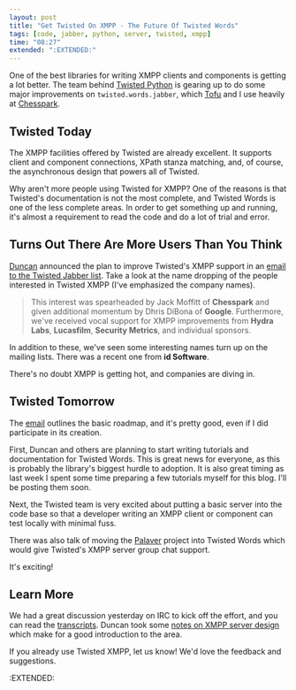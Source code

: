 ```yaml
---
layout: post
title: "Get Twisted On XMPP - The Future Of Twisted Words"
tags: [code, jabber, python, server, twisted, xmpp]
time: "08:27"
extended: ":EXTENDED:"
---
```


One of the best libraries for writing XMPP clients and components is getting a lot better.  The team behind [Twisted Python](http://twistedmatrix.com) is gearing up to do some major improvements on `twisted.words.jabber`, which [Tofu](http://thetofu.com) and I use heavily at [Chesspark](http://www.chesspark.com/).

## Twisted Today

The XMPP facilities offered by Twisted are already excellent.  It supports client and component connections, XPath stanza matching, and, of course, the asynchronous design that powers all of Twisted.

Why aren't more people using Twisted for XMPP? One of the reasons is that Twisted's documentation is not the most complete, and Twisted Words is one of the less complete areas.  In order to get something up and running, it's almost a requirement to read the code and do a lot of trial and error.

## Turns Out There Are More Users Than You Think

[Duncan](http://oubiwann.blogspot.com/) announced the plan to improve Twisted's XMPP support in an [email to the Twisted Jabber list](https://mailman.ik.nu/pipermail/twisted-jabber/2008-September/000155.html).  Take a look at the name dropping of the people interested in Twisted XMPP (I've emphasized the company names).

> This interest was spearheaded by Jack
Moffitt of **Chesspark** and given additional momentum by Dhris DiBona of **Google**. Furthermore, we've received vocal support for XMPP
improvements from **Hydra Labs**, **Lucasfilm**, **Security Metrics**, and individual sponsors.

In addition to these, we've seen some interesting names turn up on the mailing lists.  There was a recent one from **id Software**.

There's no doubt XMPP is getting hot, and companies are diving in.

## Twisted Tomorrow

The [email](https://mailman.ik.nu/pipermail/twisted-jabber/2008-September/000155.html) outlines the basic roadmap, and it's pretty good, even if I did participate in its creation.

First, Duncan and others are planning to start writing tutorials and documentation for Twisted Words.  This is great news for everyone, as this is probably the library's biggest hurdle to adoption.  It is also great timing as last week I spent some time preparing a few tutorials myself for this blog.  I'll be posting them soon.

Next, the Twisted team is very excited about putting a basic server into the code base so that a developer writing an XMPP client or component can test locally with minimal fuss.

There was also talk of moving the [Palaver](http://www.onlinegamegroup.com/projects/palaver) project into Twisted Words which would give Twisted's XMPP server group chat support.

It's exciting!

## Learn More

We had a great discussion yesterday on IRC to kick off the effort, and you can read the [transcripts](http://twistedmatrix.com/trac/wiki/XMPPIRCTranscript20080903).  Duncan took some [notes on XMPP server design](http://twistedmatrix.com/trac/wiki/XMPPServerArchitecture) which make for a good introduction to the area.

If you already use Twisted XMPP, let us know!  We'd love the feedback and suggestions.


:EXTENDED:



